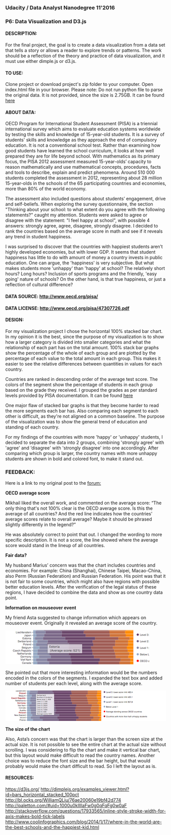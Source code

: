 ### Udacity / Data Analyst Nanodegree 11'2016
### P6: Data Visualization and D3.js


#### DESCRIPTION: 

For the final project, the goal is to create a data visualization from a data set that tells a story or allows a reader to explore trends or patterns. The work should be a reflection of the theory and practice of data visualization, and it must use either dimple.js or d3.js.

#### TO USE:

Clone project or download project's zip folder to your computer.
Open index.html file in your browser. 
Please note: Do not run python file to parse the original data. It is not provided, since the size is 2.75GB. It can be found [here](https://www.oecd.org/pisa/pisaproducts/pisa2012database-downloadabledata.htm)

#### ABOUT DATA:

OECD Program for International Student Assessment (PISA) is a triennial international survey which aims to evaluate education systems worldwide by testing the skills and knowledge of 15-year-old students. 
It is a survey of students' skills and knowledge as they approach the end of compulsory education. It is not a conventional school test. Rather than examining how good students have learned the school curriculum, it looks at how well prepared they are for life beyond school.
With mathematics as its primary focus, the PISA 2012 assessment measured 15-year-olds’ capacity to reason mathematically and use mathematical concepts, procedures, facts and tools to describe, explain and predict phenomena. Around 510 000 students completed the assessment in 2012, representing about 28 million 15-year-olds in the schools of the 65 participating countries and economies, more than 80% of the world economy. 

The assessment also included questions about students’ engagement, drive and self-beliefs. When exploring the survey questionnaire, the section "Thinking about your school: to what extent do you agree with the following statements?" caught my attention. Students were asked to agree or disagree with the statement: "I feel happy at school", with possible 4 answers: strongly agree, agree, disagree, strongly disagree. I decided to rank the countries based on the average score in math and see if it reveals any trend in student happiness. 

I was surprised to discover that the countries with happiest students aren’t highly developed economies, but with lower GDP. It seems that student happiness has little to do with amount of money a country invests in public education. One can argue, the 'happiness' is very subjective. But what 
makes students more 'unhappy' than 'happy' at school? The relatively short hours? Long hours? Inclusion of sports programs and the friendly, 'easy going' nature of schools? On the other hand, is that true happiness, or just a reflection of cultural difference? 


#### DATA SOURCE: http://www.oecd.org/pisa/
#### DATA LICENSE: http://www.oecd.org/pisa/47307726.pdf

#### DESIGN:

For my visualization project I chose the horizontal 100% stacked bar chart. In my opinion it is the best, since the purpose of my visualization is to show how a larger category is divided into smaller categories and what the relationship of each part has on the total amount. 100% stack bar graphs show the percentage of the whole of each group and are plotted by the percentage of each value to the total amount in each group. This makes it easier to see the relative differences between quantities in values for each country.

Countries are ranked in descending order of the average test score. The colors of the segment show the percentage of students in each group based on the grade they received. I grouped the grades as per standard levels provided by PISA documentation. It can be found [here](http://www.oecd.org/pisa/aboutpisa/PISA%20scales%20for%20pisa-based%20test%20for%20schools.pdf)

One major flaw of stacked bar graphs is that they become harder to read the more segments each bar has. Also comparing each segment to each other is difficult, as they're not aligned on a common baseline. The purpose of the visualization was to show the general trend of education and standing of each country.

For my findings of the countries with more 'happy' or 'unhappy' students, I decided to separate the data into 2 groups, combining 'strongly agree' with 'agree' and ‘disagree' with 'strongly disagree' into one accordingly. After comparing which group is larger, the country names with more unhappy students are shown in bold and colored font, to make it stand out.

### FEEDBACK:


Here is a link to my original post to the [forum:](http://bl.ocks.org/daivaSts/raw/599aeae23dec71047bf0b1f000b4150a/)

**OECD average score**

Mikhail liked the overall work, and commented on the average score:  “The only thing that's not 100% clear is the OECD average score. Is this the average of all countries? And the red line indicates how the countries' average scores relate to overall average? Maybe it should be phrased slightly differently in the legend?”

He was absolutely correct to point that out. I changed the wording to more specific description. It is not a score, the line showed where the average score would stand in the lineup of all countries.

**Fair data?**

My husband Marius’ concern was that the chart includes countries and economies. For example: China (Shanghai), Chinese Taipei, Macao-China, also Perm (Russian Federation) and Russian Federation. His point was that it is not fair to some countries, which might also have regions with possible better education levels. After the verification of the legal status of these regions, I have decided to combine the data and show as one country data point.

**Information on mouseover event**

My friend Asta suggested to change information which appears on mouseover event. Originally it revealed an average score of the country. 

![v_2](Screen_Shot_1.png)

She pointed out that more interesting information would be the numbers encoded in the colors of the segments. I expanded the text box and added number of students per each level, along with the average score. 

![v_2](Screen_Shot_2.png)

**The size of the chart**

Also, Asta’s concern was that the chart is larger than the screen size at the actual size. It is not possible to see the entire chart at the actual size without scrolling. I was considering to flip the chart and make it vertical bar chart, but this layout would make difficult to read the country names. Another choice was to reduce the font size and the bar height, but that would probably would make the chart difficult to read. So I left the layout as is. 

#### RESOURCES:

https://d3js.org/
http://dimplejs.org/examples_viewer.html?id=bars_horizontal_stacked_100pct
http://bl.ocks.org/WilliamQLiu/76ae20060e19bf42d774
http://paletton.com/#uid=1000u0kllllaFw0g0qFqFg0w0aF
http://stackoverflow.com/questions/17933565/inline-style-stroke-width-for-axis-makes-bold-tick-labels
http://www.coolinfographics.com/blog/2014/1/17/where-in-the-world-are-the-best-schools-and-the-happiest-kid.html

